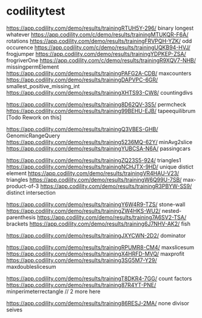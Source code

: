 # codilitytest
https://app.codility.com/demo/results/trainingRTUH5Y-296/ binary longest whatever
https://app.codility.com/c/demo/results/trainingMTUKQR-F6A/   rotations
https://app.codility.com/demo/results/trainingFRVPQH-YZK/ odd occurence
https://app.codility.com/c/demo/results/trainingUQKB94-HVJ/  frogjumper
https://app.codility.com/demo/results/trainingYDPKEP-ZSA/ frogriverOne
https://app.codility.com/c/demo/results/trainingR9XQV7-NHB/ missingpermElement
https://app.codility.com/demo/results/trainingPAFG2A-CDB/ maxcounters
https://app.codility.com/demo/results/trainingDAPVPC-6GR/ smallest_positive_missing_int
https://app.codility.com/demo/results/trainingXHTS93-CW8/ countingdivs

https://app.codility.com/demo/results/training8D62QV-3S5/ permcheck
https://app.codility.com/demo/results/training99BEHU-EJB/ tapeequilibrum [Todo Rework on this]

https://app.codility.com/demo/results/trainingQ3VBES-GHB/ GenomicRangeQuery
https://app.codility.com/demo/results/training5236MQ-62Y/ minAvg2slice
https://app.codility.com/demo/results/trainingYUBCSA-N6A/ passingcars

https://app.codility.com/demo/results/trainingZQ23S5-924/ triangles1
https://app.codility.com/demo/results/trainingNCHJTX-9HD/ unique distict element
https://app.codility.com/demo/results/trainingVR4HAU-V23/ triangles
https://app.codility.com/demo/results/trainingW6Q99U-7SB/ max-product-of-3
https://app.codility.com/demo/results/trainingR3PBYW-SS9/ distinct intersection


https://app.codility.com/demo/results/trainingY6W4R9-TZS/ stone-wall
https://app.codility.com/demo/results/trainingZW4HKS-WU2/ nested-parenthesis
https://app.codility.com/demo/results/training7A6SV2-TSA/ brackets
https://app.codility.com/demo/results/training6J7NHV-AK2/ fish


https://app.codility.com/demo/results/trainingJXYCWN-2D2/ dominator

https://app.codility.com/demo/results/trainingRPUMR8-CM4/ maxslicesum
https://app.codility.com/demo/results/trainingX4HRFD-MVQ/ maxprofit
https://app.codility.com/demo/results/training3SG5M7-Y29/ maxdoubleslicesum





https://app.codility.com/demo/results/trainingT8DKR4-7GG/ count factors
https://app.codility.com/demo/results/training87R4YT-PNE/ minperimeterrectangle // 2 more here

https://app.codility.com/demo/results/training86RESJ-2MA/ none divisor seives
